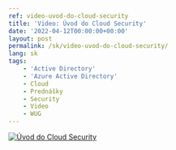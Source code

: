 ```yaml
---
ref: video-uvod-do-cloud-security
title: 'Video: Úvod do Cloud Security'
date: '2022-04-12T00:00:00+00:00'
layout: post
permalink: /sk/video-uvod-do-cloud-security/
lang: sk
tags:
    - 'Active Directory'
    - 'Azure Active Directory'
    - Cloud
    - Prednášky
    - Security
    - Video
    - WUG
---
```


[![Úvod do Cloud Security](https://wug.cz/online/akce/GetFile.ashx?PhotoID=3335&ThumbnailSizeName=detail)](https://wug.cz/zaznamy/748-Uvod-do-Cloud-Security)
